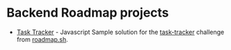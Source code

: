 
# Backend Roadmap projects

- [Task Tracker](https://github.com/eduardo009cs/backend-projects) - Javascript
Sample solution for the [task-tracker](https://roadmap.sh/projects/task-tracker) challenge from [roadmap.sh](https://roadmap.sh/).

